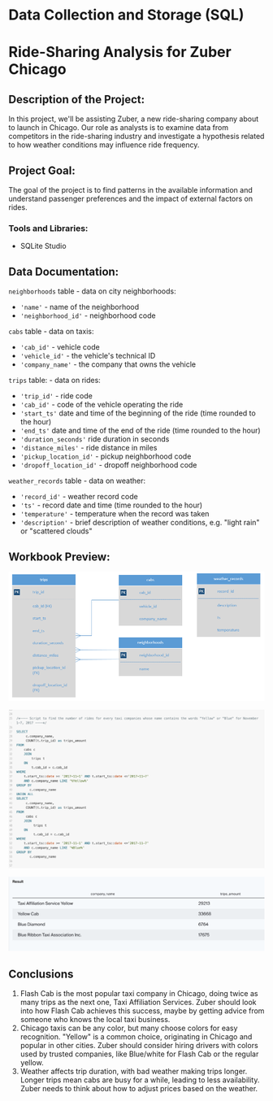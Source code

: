 # Data Collection and Storage (SQL)

# Ride-Sharing Analysis for Zuber Chicago


## Description of the Project:
In this project, we'll be assisting Zuber, a new ride-sharing company about to launch in Chicago. Our role as analysts is to examine data from competitors in the ride-sharing industry and investigate a hypothesis related to how weather conditions may influence ride frequency.

## Project Goal:
The goal of the project is to find patterns in the available information and understand passenger preferences and the impact of external factors on rides.

### Tools and Libraries:
-	SQLite Studio

## Data Documentation:

`neighborhoods` table - data on city neighborhoods:
- `'name'` -  name of the neighborhood
- `'neighborhood_id'` -  neighborhood code

`cabs` table - data on taxis:
- `'cab_id'` - vehicle code
- `'vehicle_id'` - the vehicle's technical ID
- `'company_name'` - the company that owns the vehicle

`trips` table: - data on rides:
- `'trip_id'` - ride code
- `'cab_id'` - code of the vehicle operating the ride
- `'start_ts'` date and time of the beginning of the ride (time rounded to the hour)
- `'end_ts'` date and time of the end of the ride (time rounded to the hour)
- `'duration_seconds'` ride duration in seconds
- `'distance_miles'` - ride distance in miles
- `'pickup_location_id'` -  pickup neighborhood code
- `'dropoff_location_id'` -  dropoff neighborhood code

`weather_records` table - data on weather:
- `'record_id'` - weather record code
- `'ts'` - record date and time (time rounded to the hour)
- `'temperature'` - temperature when the record was taken
- `'description'` - brief description of weather conditions, e.g. "light rain" or "scattered clouds"

## Workbook Preview:
![Rideshare Analysis](https://github.com/Kseniya-G/TripleTen_Projects/blob/main/Rideshare%20Analysis/Pics/1.png)

![Rideshare Analysis](https://github.com/Kseniya-G/TripleTen_Projects/blob/main/Rideshare%20Analysis/Pics/2.png)

![Rideshare Analysis](https://github.com/Kseniya-G/TripleTen_Projects/blob/main/Rideshare%20Analysis/Pics/3.png)

## Conclusions
1. Flash Cab is the most popular taxi company in Chicago, doing twice as many trips as the next one, Taxi Affiliation Services. Zuber should look into how Flash Cab achieves this success, maybe by getting advice from someone who knows the local taxi business. 
2. Chicago taxis can be any color, but many choose colors for easy recognition. "Yellow" is a common choice, originating in Chicago and popular in other cities. Zuber should consider hiring drivers with colors used by trusted companies, like Blue/white for Flash Cab or the regular yellow.
3. Weather affects trip duration, with bad weather making trips longer. Longer trips mean cabs are busy for a while, leading to less availability. Zuber needs to think about how to adjust prices based on the weather.
